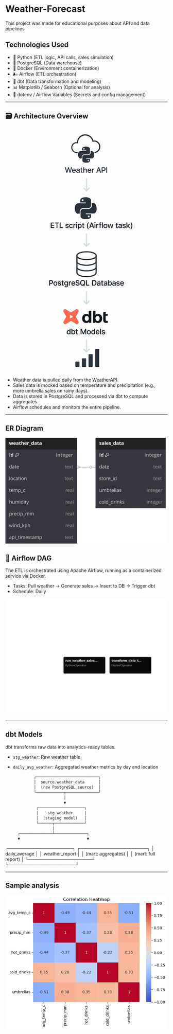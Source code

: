 # Weather-Forecast
This project was made for educational purposes about API and data pipelines 

## Technologies Used
- 🐍 Python (ETL logic, API calls, sales simulation)
- 🐘 PostgreSQL (Data warehouse)
- 🐳 Docker (Environment containerization)
- 🌬️ Airflow (ETL orchestration)
- 🧙 dbt (Data transformation and modeling)
- 📊 Matplotlib / Seaborn (Optional for analysis)
- 🔐 dotenv / Airflow Variables (Secrets and config management)


---

## 🗃️ Architecture Overview

![Pipeline Architecture](./images/pipeline_architecture.png)

- Weather data is pulled daily from the [WeatherAPI](https://www.weatherapi.com/).
- Sales data is mocked based on temperature and precipitation (e.g., more umbrella sales on rainy days).
- Data is stored in PostgreSQL and processed via dbt to compute aggregates.
- Airflow schedules and monitors the entire pipeline.

---

## ER Diagram
![Alt text](./images/ERD.svg)


## 🔄 Airflow DAG

The ETL is orchestrated using Apache Airflow, running as a containerized service via Docker.

- Tasks: Pull weather → Generate sales → Insert to DB → Trigger dbt
- Schedule: Daily

![Airflow DAG](./images/airflow_dag.png)

---

## dbt Models

dbt transforms raw data into analytics-ready tables.

- `stg_weather`: Raw weather table
- `daily_avg_weather`: Aggregated weather metrics by day and location


               ┌───────────────────────────┐
               │  source.weather_data      │
               │  (raw PostgreSQL source)  │
               └────────────┬──────────────┘
                            │
                            ▼
                ┌────────────────────┐
                │    stg_weather     │
                │  (staging model)   │
                └──────┬─────────────┘
                       │
        ┌──────────────┴──────────────┐
        ▼                             ▼
┌────────────────────┐     ┌─────────────────────┐
│   daily_average    │     │   weather_report    │
│ (mart: aggregates) │     │ (mart: full report) │
└────────────────────┘     └─────────────────────┘

---


## Sample analysis
![Alt text](./images/heatmap.png)